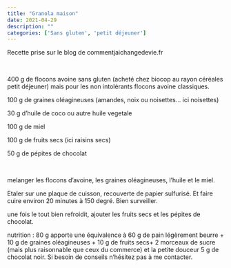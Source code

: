 ```yaml
---
title: "Granola maison"
date: 2021-04-29
description: ""
categories: ['Sans gluten', 'petit déjeuner']
---
```


          


Recette prise sur le blog de commentjaichangedevie.fr&nbsp;

&nbsp;

400 g de flocons avoine sans gluten (achet&eacute; chez biocop au rayon c&eacute;r&eacute;ales petit d&eacute;jeuner) mais pour les non intol&eacute;rants flocons avoine classiques.

100 g de graines ol&eacute;agineuses (amandes, noix ou noisettes... ici noisettes)

30 g d&rsquo;huile de coco ou autre huile vegetale

100&nbsp;g de miel&nbsp;

100 g de fruits secs (ici raisins secs)

50 g de p&eacute;pites de chocolat

&nbsp;

melanger les flocons d&rsquo;avoine, les graines ol&eacute;agineuses, l&rsquo;huile et le miel.

Etaler sur une plaque de cuisson, recouverte de papier sulfuris&eacute;. Et faire cuire environ 20 minutes &agrave; 150 degr&eacute;. Bien surveiller.

une fois le tout bien refroidit, ajouter les fruits secs et les p&eacute;pites de chocolat.

nutrition : 80 g apporte une &eacute;quivalence &agrave; 60 g de pain l&eacute;g&egrave;rement beurre + 10 g de graines ol&eacute;agineuses + 10 g de fruits secs+ 2 morceaux de sucre (mais plus raisonnable que ceux du commerce) et la petite douceur 5 g de chocolat noir. Si besoin de conseils n&rsquo;h&eacute;sitez pas &agrave; me contacter.


                          
